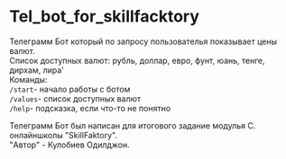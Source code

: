 # Tel_bot_for_skillfacktory
Телеграмм Бот который по запросу пользователья показывает цены валют.\
Список доступных валют: рубль, доллар, евро, фунт, юань, тенге, дирхам, лира'\
Команды:\
`/start`- начало работы с ботом \
`/values`- список доступных валют \
`/help`- подсказка, если что-то не понятно 
	                     
                       
                       
Телеграмм Бот был написан для итогового задание модулья C. онлайншколы "SkillFaktory".\
"Автор" - Кулобиев Одилджон.
